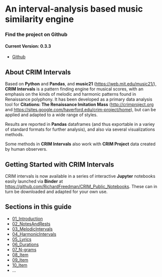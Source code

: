 # An interval-analysis based music similarity engine


### Find the project on Github 
#### Current Version: 0.3.3
- [Github](https://github.com/HCDigitalScholarship/intervals)


## About CRIM Intervals

Based on **Python** and **Pandas**, and **music21** (https://web.mit.edu/music21/), **CRIM Intervals** is a pattern finding engine for musical scores, with an emphasis on the kinds of melodic and harmonic patterns found in Renaissance polyphony. It has been developed as a primary data analysis tool for **Citations:  The Renaissance Imitation Mass** (http://crimproject.org and https://sites.google.com/haverford.edu/crim-project/home), but can be applied and adapted to a wide range of styles.

Results are reported in **Pandas** dataframes (and thus exportable in a variey of standard formats for further analysis), and also via several visualizations methods.

Some methods in **CRIM Intervals** also work with **CRIM Project** data created by human observers.

## Getting Started with CRIM Intervals

CRIM intervals is now available in a series of interactive **Jupyter** notebooks easily launched via **Binder** at https://github.com/RichardFreedman/CRIM_Public_Notebooks.  These can in turn be downloaded and adapted for your own use.

## Sections in this guide
  * [01_Introduction](link.to.item)
  * [02_NotesAndRests](link.to.item)
  * [03_MelodicIntervals](link.to.item)
  * [04_HarmonicIntervals](link.to.item)
  * [05_Lyrics](link.to.item)
  * [06_Durations](link.to.item)
  * [07_N-grams](link.to.item)
  * [08_Item](link.to.item)
  * [09_Item](link.to.item)
  * [10_Item](link.to.item)
  * ...
